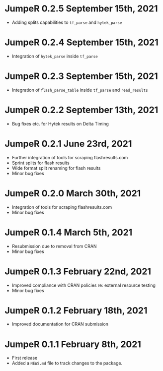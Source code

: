 # JumpeR 0.2.5 September 15th, 2021

* Adding splits capabilities to `tf_parse` and `hytek_parse`

# JumpeR 0.2.4 September 15th, 2021

* Integration of `hytek_parse` inside `tf_parse`

# JumpeR 0.2.3 September 15th, 2021

* Integration of `flash_parse_table` inside `tf_parse` and `read_results`

# JumpeR 0.2.2 September 13th, 2021

* Bug fixes etc. for Hytek results on Delta Timing

# JumpeR 0.2.1 June 23rd, 2021

* Further integration of tools for scraping flashresults.com
* Sprint splits for flash results
* Wide format split renaming for flash results
* Minor bug fixes

# JumpeR 0.2.0 March 30th, 2021

* Integration of tools for scraping flashresults.com
* Minor bug fixes

# JumpeR 0.1.4 March 5th, 2021

* Resubmission due to removal from CRAN
* Minor bug fixes

# JumpeR 0.1.3 February 22nd, 2021

* Improved compliance with CRAN policies re: external resource testing
* Minor bug fixes

# JumpeR 0.1.2 February 18th, 2021

* Improved documentation for CRAN submission

# JumpeR 0.1.1 February 8th, 2021

* First release
* Added a `NEWS.md` file to track changes to the package.
